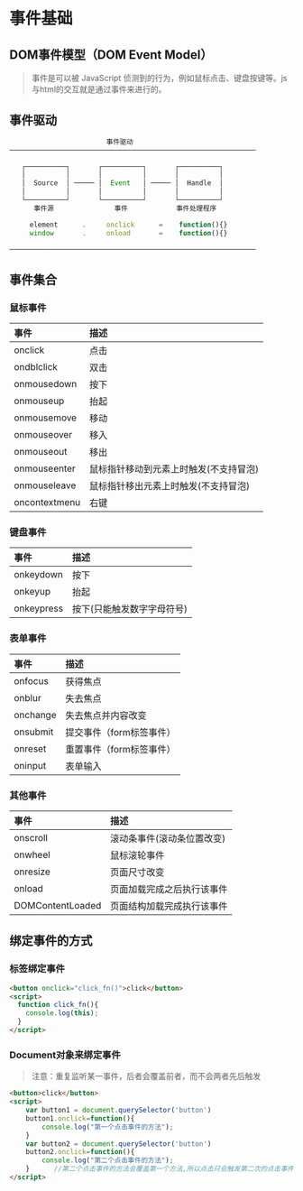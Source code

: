 # 事件基础

## DOM事件模型（DOM Event Model）

> 事件是可以被 JavaScript 侦测到的行为，例如鼠标点击、键盘按键等。js与html的交互就是通过事件来进行的。

## 事件驱动

```js
                        事件驱动
─────────────────────────────────────────────────────────────

   ┌──────────┐       ┌──────────┐       ┌──────────┐
   │          │       │          │       │          │
   │  Source  │ ───── │  Event   │ ───── │  Handle  │
   │          │       │          │       │          │
   └──────────┘       └──────────┘       └──────────┘
      事件源               事件            事件处理程序

     element      .     onclick      =    function(){}
     window       .     onload       =    function(){}

─────────────────────────────────────────────────────────────
```

## 事件集合

### 鼠标事件

| 事件          | 描述                                   |
| :------------ | :------------------------------------- |
| onclick       | 点击                                   |
| ondblclick    | 双击                                   |
| onmousedown   | 按下                                   |
| onmouseup     | 抬起                                   |
| onmousemove   | 移动                                   |
| onmouseover   | 移入                                   |
| onmouseout    | 移出                                   |
| onmouseenter  | 鼠标指针移动到元素上时触发(不支持冒泡) |
| onmouseleave  | 鼠标指针移出元素上时触发(不支持冒泡)   |
| oncontextmenu | 右键                                   |

### 键盘事件

| 事件       | 描述                       |
| :--------- | :------------------------- |
| onkeydown  | 按下                       |
| onkeyup    | 抬起                       |
| onkeypress | 按下(只能触发数字字母符号) |

### 表单事件

| 事件     | 描述                     |
| :------- | :----------------------- |
| onfocus  | 获得焦点                 |
| onblur   | 失去焦点                 |
| onchange | 失去焦点并内容改变       |
| onsubmit | 提交事件（form标签事件） |
| onreset  | 重置事件（form标签事件） |
| oninput  | 表单输入                 |

### 其他事件

| 事件             | 描述                       |
| :--------------- | :------------------------- |
| onscroll         | 滚动条事件(滚动条位置改变) |
| onwheel          | 鼠标滚轮事件               |
| onresize         | 页面尺寸改变               |
| onload           | 页面加载完成之后执行该事件 |
| DOMContentLoaded | 页面结构加载完成执行该事件 |

## 绑定事件的方式

### 标签绑定事件

```html
<button onclick="click_fn()">click</button>
<script>
  function click_fn(){
    console.log(this);
  }
</script>
```

### Document对象来绑定事件

> 注意：重复监听某一事件，后者会覆盖前者，而不会两者先后触发

```html
<button>click</button>
<script>
    var button1 = document.querySelector('button')
    button1.onclick=function(){
        console.log("第一个点击事件的方法");
    }
    var button2 = document.querySelector('button')
    button2.onclick=function(){
        console.log("第二个点击事件的方法");
    }      //第二个点击事件的方法会覆盖第一个方法,所以点击只会触发第二次的点击事件方法     
</script>
```